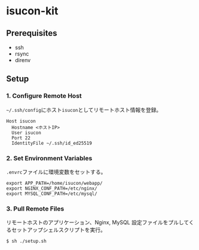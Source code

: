 # isucon-kit

## Prerequisites

- ssh
- rsync
- direnv

## Setup

### 1. Configure Remote Host

`~/.ssh/config`にホスト`isucon`としてリモートホスト情報を登録。

```
Host isucon
  Hostname <ホストIP>
  User isucon
  Port 22
  IdentityFile ~/.ssh/id_ed25519
```

### 2. Set Environment Variables

`.envrc`ファイルに環境変数をセットする。

```
export APP_PATH=/home/isucon/webapp/
export NGINX_CONF_PATH=/etc/nginx/
export MYSQL_CONF_PATH=/etc/mysql/
```

### 3. Pull Remote Files

リモートホストのアプリケーション、Nginx, MySQL 設定ファイルをプルしてくるセットアップシェルスクリプトを実行。

```sh
$ sh ./setup.sh
```
